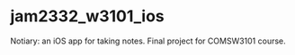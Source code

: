 jam2332_w3101_ios
=================

Notiary: an iOS app for taking notes. Final project for COMSW3101 course.
